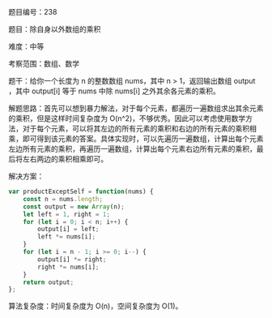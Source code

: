题目编号：238

题目：除自身以外数组的乘积

难度：中等

考察范围：数组、数学

题干：给你一个长度为 n 的整数数组 nums，其中 n > 1，返回输出数组 output ，其中 output[i] 等于 nums 中除 nums[i] 之外其余各元素的乘积。

解题思路：首先可以想到暴力解法，对于每个元素，都遍历一遍数组求出其余元素的乘积，但是这样时间复杂度为 O(n^2)，不够优秀。因此可以考虑使用数学方法，对于每个元素，可以将其左边的所有元素的乘积和右边的所有元素的乘积相乘，即可得到该元素的答案。具体实现时，可以先遍历一遍数组，计算出每个元素左边所有元素的乘积，再遍历一遍数组，计算出每个元素右边所有元素的乘积，最后将左右两边的乘积相乘即可。

解决方案：

```javascript
var productExceptSelf = function(nums) {
    const n = nums.length;
    const output = new Array(n);
    let left = 1, right = 1;
    for (let i = 0; i < n; i++) {
        output[i] = left;
        left *= nums[i];
    }
    for (let i = n - 1; i >= 0; i--) {
        output[i] *= right;
        right *= nums[i];
    }
    return output;
};
```

算法复杂度：时间复杂度为 O(n)，空间复杂度为 O(1)。